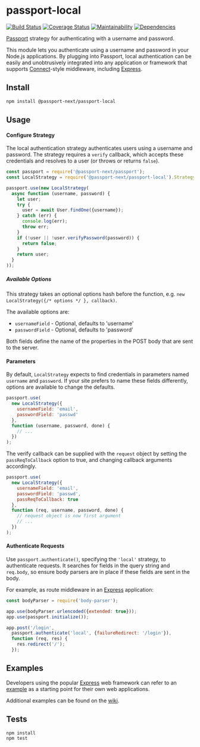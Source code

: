 # passport-local

[![Build Status](https://travis-ci.org/passport-next/passport-local.svg?branch=master)](https://travis-ci.org/passport-next/passport-local)
[![Coverage Status](https://coveralls.io/repos/github/passport-next/passport-local/badge.svg?branch=master)](https://coveralls.io/github/passport-next/passport-local?branch=master)
[![Maintainability](https://api.codeclimate.com/v1/badges/b7ff64d57f9f816260a3/maintainability)](https://codeclimate.com/github/passport-next/passport-local/maintainability)
[![Dependencies](https://david-dm.org/passport-next/passport-local.png)](https://david-dm.org/passport-next/passport-local)
<!--[![SAST](https://gitlab.com/passport-next/passport-local/badges/master/build.svg)](https://gitlab.com/passport-next/passport-local/badges/master/build.svg)-->

[Passport](http://passportjs.org/) strategy for authenticating with a username
and password.

This module lets you authenticate using a username and password in your Node.js
applications.  By plugging into Passport, local authentication can be easily and
unobtrusively integrated into any application or framework that supports
[Connect](http://www.senchalabs.org/connect/)-style middleware, including
[Express](http://expressjs.com/).

## Install

```bash
npm install @passport-next/passport-local
```

## Usage

#### Configure Strategy

The local authentication strategy authenticates users using a username and
password.  The strategy requires a `verify` callback, which accepts these
credentials and resolves to a user (or throws or returns `false`).

```js
const passport = require('@passport-next/passport');
const LocalStrategy = require('@passport-next/passport-local').Strategy;

passport.use(new LocalStrategy(
  async function (username, password) {
    let user;
    try {
      user = await User.findOne({username});
    } catch (err) {
      console.log(err);
      throw err;
    }
    if (!user || !user.verifyPassword(password)) {
      return false;
    }
    return user;
  }
));
```

##### Available Options

This strategy takes an optional options hash before the function, e.g. `new LocalStrategy({/* options */ }, callback)`.

The available options are:

* `usernameField` - Optional, defaults to 'username'
* `passwordField` - Optional, defaults to 'password'

Both fields define the name of the properties in the POST body that are sent to the server.

#### Parameters

By default, `LocalStrategy` expects to find credentials in parameters
named `username` and `password`. If your site prefers to name these fields
differently, options are available to change the defaults.

```js
passport.use(
  new LocalStrategy({
    usernameField: 'email',
    passwordField: 'passwd'
  },
  function (username, password, done) {
    // ...
  })
);
```

The verify callback can be supplied with the `request` object by setting
the `passReqToCallback` option to true, and changing callback arguments
accordingly.

```js
passport.use(
  new LocalStrategy({
    usernameField: 'email',
    passwordField: 'passwd',
    passReqToCallback: true
  },
  function (req, username, password, done) {
    // request object is now first argument
    // ...
  })
);
```

#### Authenticate Requests

Use `passport.authenticate()`, specifying the `'local'` strategy, to
authenticate requests. It searches for fields in the query string and
`req.body`, so ensure body parsers are in place if these fields are
sent in the body.

For example, as route middleware in an [Express](http://expressjs.com/)
application:

```js
const bodyParser = require('body-parser');

app.use(bodyParser.urlencoded({extended: true}));
app.use(passport.initialize());

app.post('/login',
  passport.authenticate('local', {failureRedirect: '/login'}),
  function (req, res) {
    res.redirect('/');
  });
```

## Examples

Developers using the popular [Express](http://expressjs.com/) web framework can
refer to an [example](https://github.com/passport/express-4.x-local-example)
as a starting point for their own web applications.

Additional examples can be found on the [wiki](https://github.com/jaredhanson/passport-local/wiki/Examples).

## Tests

```bash
npm install
npm test
```
